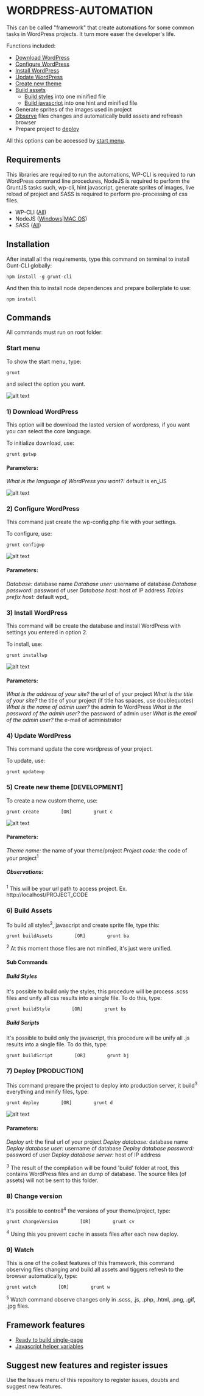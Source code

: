 # WORDPRESS-AUTOMATION

This can be called "framework" that create automations for some common tasks in WordPress projects. It turn more easer the developer's life.

Functions included:

*   [Download WordPress](#1-download-wordpress)
*   [Configure WordPress](#2-configure-wordpress)
*   [Install WordPress](#3-install-wordpress)
*   [Update WordPress](#4-update-wordpress)
*   [Create new theme](#5-create-new-theme-development) 
*   [Build assets](#6-build-assets)
    *   [Build styles](#build-styles) into one minified file
    *   [Build javascript](#build-scripts) into one hint and minified file
*   Generate sprites of the images used in project
*   [Observe](#9-watch) files changes and automatically build assets and refreash browser
*   Prepare project to [deploy](#7-deploy-production)

All this options can be accessed by [start menu](#start-menu).

## Requirements

This libraries are required to run the automations, WP-CLI is required to run WordPress command line procedures, NodeJS is required to perform the GruntJS tasks such, wp-cli, hint javascript, generate sprites of images, live reload of project and SASS is required to perform pre-processing of css files.

*   WP-CLI ([All](http://wp-cli.org/docs/installing/))
*   NodeJS ([Windows](http://nodejs.org/download/ "Node for windows")|[MAC OS](http://shapeshed.com/setting-up-nodejs-and-npm-on-mac-osx/ "Node for MAC"))
*   SASS ([All](http://sass-lang.com/install "SASS for all"))

## Installation

After install all the requirements, type this command on terminal to install Gunt-CLI globally:

```shell
npm install -g grunt-cli
```

And then this to install node dependences and prepare boilerplate to use:

```shell
npm install
```

## Commands

All commands must run on root folder:

### Start menu

To show the start menu, type:
```shell
grunt
```
and select the option you want.

![alt text](http://www.donini.me/github/wpbp/wpbp_startmenu.png "Start menu all options")

### 1) Download WordPress

This option will be download the lasted version of wordpress, if you want you can select the core language.

To initialize download, use:
```shell
grunt getwp
```


#### Parameters:

*What is the language of WordPress you want?:* default is en_US

![alt text](http://www.donini.me/github/wpbp/wpbp_download.png "Download WordPress")

### 2) Configure WordPress

This command just create the wp-config.php file with your settings.

To configure, use:
```shell
grunt configwp
```

![alt text](http://www.donini.me/github/wpbp/wpbp_configure.png "Configure WordPress")

#### Parameters:

*Database:* database name
*Database user:* username of database
*Database password:* password of user
*Database host:*  host of IP address
*Tables prefix host:*  default wpd_

### 3) Install WordPress

This command will be create the database and install WordPress with settings you entered in option 2.

To install, use:
```shell
grunt installwp
```

![alt text](http://www.donini.me/github/wpbp/wpbp_install.png "Install WordPress")

#### Parameters:

*What is the address of your site?* the url of of your project
*What is the title of your site?* the title of your project (if title has spaces, use doublequotes)
*What is the name of admin user?* the admin fo WordPress
*What is the password of the admin user?* the password of admin user
*What is the email of the admin user?* the e-mail of administrator

### 4) Update WordPress

This command update the core wordpress of your project.

To update, use:
```shell
grunt updatewp
```

### 5) Create new theme [DEVELOPMENT]

To create a new custom theme, use:
```shell
grunt create        [OR]        grunt c
```

![alt text](http://www.donini.me/github/wpbp/wpbp_create.png "Create new theme parameters")

#### Parameters:

*Theme name:* the name of your theme/project
*Project code:* the code of your project<sup>1</sup>

##### Observations:

<sup>1</sup> This will be your url path to access project. Ex. http://localhost/PROJECT_CODE

### 6) Build Assets

To build all styles<sup>2</sup>, javascript and create sprite file, type this:

```shell
grunt buildAssets        [OR]        grunt ba
```

<sup>2</sup> At this moment those files are not minified, it's just were unified.

#### Sub Commands

##### Build Styles

It's possible to build only the styles, this procedure will be process .scss  files and unify all css results into a single file. To do this, type:

```shell
grunt buildStyle        [OR]        grunt bs
```

##### Build Scripts

It's possible to build only the javascript, this procedure will be unify all .js results into a single file. To do this, type:

```shell
grunt buildScript        [OR]        grunt bj
```

### 7) Deploy [PRODUCTION]

This command prepare the project to deploy into production server, it build<sup>3</sup> everything and minify files, type:

```shell
grunt deploy        [OR]        grunt d
```

![alt text](http://www.donini.me/github/wpbp/wpbp_deploy.png "Deploy parameters")

#### Parameters:

*Deploy url:* the final url of your project
*Deploy database:* database name
*Deploy database user:* username of database
*Deploy database password:* password of user
*Deploy database server:*  host of IP address

<sup>3</sup> The result of the compilation will be found 'build' folder at root, this contains WordPress files and an dump of database. The source files (of assets) will not be sent to this folder.

### 8) Change version

It's possible to controll<sup>4</sup> the versions of your theme/project, type:

```shell
grunt changeVersion        [OR]        grunt cv
```

<sup>4</sup> Using this you prevent cache in assets files after each new deploy.

### 9) Watch

This is one of the collest features of this framework, this command observing files changing and build all assets and tiggers refresh to the browser automatically, type:

```shell
grunt watch        [OR]        grunt w
```

<sup>5</sup> Watch command observe changes only in .scss, .js, .php, .html, .png, .gif, .jpg files.

## Framework features

*   [Ready to build single-page](./READY-TO-BUILD-SINGLE-PAGE.md)
*   [Javascript helper variables](./JAVASCRIPT-HELPER-VARIABLES.md)

## Suggest new features and register issues

Use the Issues menu of this repository to register issues, doubts and suggest new features.
